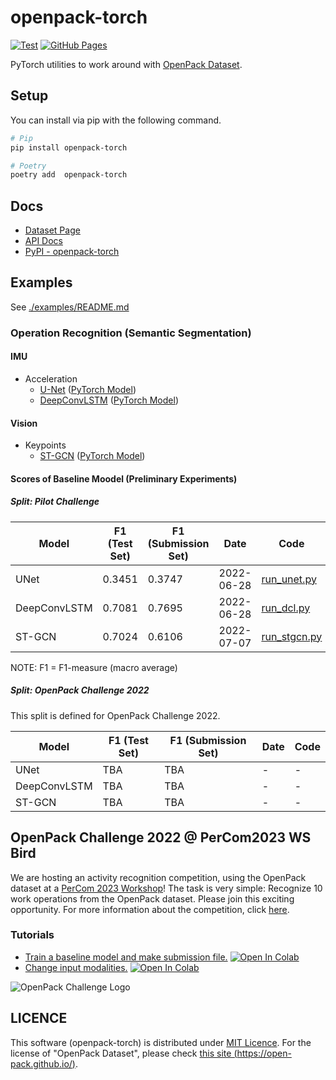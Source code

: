 # openpack-torch

[![Test](https://github.com/open-pack/openpack-torch/actions/workflows/test.yaml/badge.svg)](https://github.com/open-pack/openpack-torch/actions/workflows/test.yaml)
[![GitHub Pages](https://github.com/open-pack/openpack-torch/actions/workflows/deploy-docs.yaml/badge.svg)](https://github.com/open-pack/openpack-torch/actions/workflows/deploy-docs.yaml)

PyTorch utilities to work around with [OpenPack Dataset](https://open-pack.github.io/).

## Setup

You can install via pip with the following command.

```bash
# Pip
pip install openpack-torch

# Poetry
poetry add  openpack-torch
```

## Docs

- [Dataset Page](https://open-pack.github.io/)
- [API Docs](https://open-pack.github.io/openpack-torch/openpack_torch)
- [PyPI - openpack-torch](https://pypi.org/project/openpack-torch/)

## Examples

See [./examples/README.md](./examples/)

### Operation Recognition (Semantic Segmentation)

#### IMU

- Acceleration
  - [U-Net](./examples/run_unet.py) ([PyTorch Model](./openpack_torch/models/imu/unet.py))
  - [DeepConvLSTM](./examples/run_dcl.py) ([PyTorch Model](./openpack_torch/models/imu/deep_conv_lstm.py))

#### Vision

- Keypoints
  - [ST-GCN](./examples/run_stgcn.py) ([PyTorch Model](./openpack_torch/models/keypoint/stgcn.py))

#### Scores of Baseline Moodel (Preliminary Experiments)

##### Split: Pilot Challenge

| Model        | F1 (Test Set) | F1 (Submission Set) | Date       | Code                                    |
| ------------ | ------------- | ------------------- | ---------- | --------------------------------------- |
| UNet         | 0.3451        | 0.3747              | 2022-06-28 | [run_unet.py](./examples/run_unet.py)   |
| DeepConvLSTM | 0.7081        | 0.7695              | 2022-06-28 | [run_dcl.py](./examples/run_dcl.py)     |
| ST-GCN       | 0.7024        | 0.6106              | 2022-07-07 | [run_stgcn.py](./examples/run_stgcn.py) |

NOTE: F1 = F1-measure (macro average)

##### Split: OpenPack Challenge 2022

This split is defined for OpenPack Challenge 2022.

| Model        | F1 (Test Set) | F1 (Submission Set) | Date | Code |
| ------------ | ------------- | ------------------- | ---- | ---- |
| UNet         | TBA           | TBA                 | -    | -    |
| DeepConvLSTM | TBA           | TBA                 | -    | -    |
| ST-GCN       | TBA           | TBA                 | -    | -    |

## OpenPack Challenge 2022 @ PerCom2023 WS Bird

We are hosting an activity recognition competition, using the OpenPack dataset at a [PerCom 2023 Workshop](https://bio-navigation.jp/bird2023/)!
The task is very simple: Recognize 10 work operations from the OpenPack dataset.
Please join this exciting opportunity. For more information about the competition, click [here](https://open-pack.github.io/challenge2022).

### Tutorials

- [Train a baseline model and make submission file.](./examples/notebooks/U-Net_Train-Model-and-Make-Submission-File.ipynb) [![Open In Colab](https://colab.research.google.com/assets/colab-badge.svg)](https://colab.research.google.com/github/open-pack/openpack-torch/blob/main/examples/notebooks/U-Net_Train-Model-and-Make-Submission-File.ipynb)
- [Change input modalities.](./examples/notebooks/U-Net_Change-Input-Data.ipynb) [![Open In Colab](https://colab.research.google.com/assets/colab-badge.svg)](https://colab.research.google.com/github/open-pack/openpack-torch/blob/main/examples/notebooks/U-Net_Change-Input-Data.ipynb)

![OpenPack Challenge Logo](./assets/img/OpenPackCHALLENG-black.png)

## LICENCE

This software (openpack-torch) is distributed under [MIT Licence](./LICENSE).
For the license of "OpenPack Dataset", please check [this site (https://open-pack.github.io/)](https://open-pack.github.io/).
